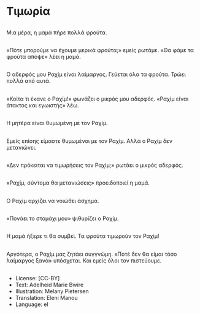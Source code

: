 # Τιμωρία

##
Μια μέρα, η μαμά πήρε πολλά φρούτα.

##
«Πότε μπορούμε να έχουμε μερικά φρούτα;» εμείς ρωτάμε. «Θα φάμε τα φρούτα απόψε» λέει η μαμά.

##
Ο αδερφός μου Ραχίμ είναι λαίμαργος. Γεύεται όλα τα φρούτα. Τρώει πολλά από αυτά.

##
«Κοίτα τι έκανε ο Ραχίμ!» φωνάζει ο μικρός μου αδερφός. «Ραχίμ είναι άτακτος και εγωιστής» λέω.

##
Η μητέρα είναι θυμωμένη με τον Ραχίμ.

##
Εμείς επίσης είμαστε θυμωμένοι με τον Ραχίμ. Αλλά ο Ραχίμ δεν μετανιώνει.

##
«Δεν πρόκειται να τιμωρήσεις τον Ραχίμ;» ρωτάει ο μικρός αδερφός.

##
«Ραχίμ, σύντομα θα μετανιώσεις» προειδοποιεί η μαμά.

##
Ο Ραχίμ αρχίζει να νοιώθει άσχημα.

##
«Πονάει το στομάχι μου» ψιθυρίζει ο Ραχίμ.

##
Η μαμά ήξερε τι θα συμβεί. Τα φρούτα τιμωρούν τον Ραχίμ!

##
Αργότερα, ο Ραχίμ μας ζητάει συγγνώμη. «Ποτέ δεν θα είμαι τόσο λαίμαργος ξανά» υπόσχεται. Και εμείς όλοι τον πιστεύουμε.

##
* License: [CC-BY]
* Text: Adelheid Marie Bwire
* Illustration: Melany Pietersen
* Translation: Eleni Manou
* Language: el
